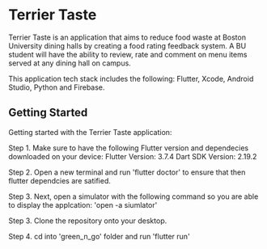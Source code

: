 # Terrier Taste

Terrier Taste is an application that aims to reduce food waste at Boston University dining halls by creating a food rating feedback system. A BU student  will have the ability to review, rate and comment on menu items served at any dining hall on campus.

This application tech stack includes the following: Flutter, Xcode, Android Studio, Python and Firebase. 

## Getting Started

Getting started with the Terrier Taste application: 

Step 1. Make sure to have the following Flutter version and dependecies downloaded on your device: 
    Flutter Version: 3.7.4 
    Dart SDK Version: 2.19.2

Step 2. Open a new terminal and run 'flutter doctor' to ensure that then flutter  dependcies are satified. 

Step 3. Next, open a simulator with the following command so you are able to display the applcation: 'open -a siumlator'

Step 3. Clone the repository onto your desktop. 

Step 4. cd into 'green_n_go' folder and run 'flutter run'
